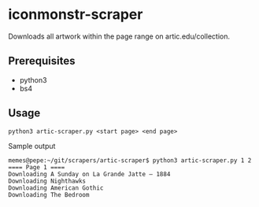# iconmonstr-scraper

Downloads all artwork within the page range on artic.edu/collection.

## Prerequisites
* python3
* bs4

## Usage
```
python3 artic-scraper.py <start page> <end page>
```
Sample output
```
memes@pepe:~/git/scrapers/artic-scraper$ python3 artic-scraper.py 1 2
==== Page 1 ====
Downloading A Sunday on La Grande Jatte — 1884
Downloading Nighthawks
Downloading American Gothic
Downloading The Bedroom
```


